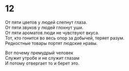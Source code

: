 # 12

От пяти цветов у людей слепнут глаза.</br>
От пяти звуков у людей глохнут уши.</br>
От пяти ароматов люди не чувствуют вкуса.</br>
Тот, кто гонится во весь опор за добычей, теряет разум.</br>
Редкостные товары портят людские нравы.</br>

Вот почему премудрый человек</br>
Служит утробе и не служит глазам</br>
И потому отвергает то и берет это.</br>